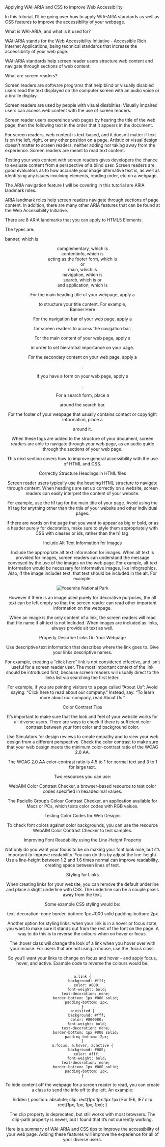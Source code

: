 Applying WAI-ARIA and CSS to improve Web Accessibility

In this tutorial, I’ll be going over how to apply WIA-ARIA standards as well as CSS features to improve the accessibility of your webpage. 

What is WAI-ARIA, and what is it used for?

WAI-ARIA stands for the Web Accessibility Initiative - Accessible Rich Internet Applications, being technical standards that increase the accessibility of your web page. 

WAI-ARIA standards help screen reader users structure web content and navigate through sections of web content. 

What are screen readers?

Screen readers are software programs that help blind or visually disabled users read the text displayed on the computer screen with an audio voice or a braille display. 

Screen readers are used by people with visual disabilties. Visually impaired users can access web content with the use of screen readers. 

Screen reader users expereince web pages by hearing the title of the web page, then the following text in the order that it appears in the document. 

For screen readers, web content is text-based, and it doesn't matter if text is on the left, right, or any other position on a page. Artistic or visual design doesn't matter to screen readers, neither adding nor taking away from the experience. Screen readers are meant to read text content. 

Testing your web content with screen readers gives developers the chance to evaluate content from a perspective of a blind user. Screen readers are good evaluators as to how accurate your image alternative text is, as well as identifying any issues involving elements, reading order, etc on a webpage. 

The ARIA navigation feature I will be covering in this tutorial are ARIA landmark roles. 

ARIA landmark roles help screen readers navigate through sections of page content. In addition, there are many other ARIA features that can be found at the Web Accessibility Initiative. 

There are 8 ARIA landmarks that you can apply to HTML5 Elements.

The types are:

banner, which is <header>
complementary, which is <aside>
contentinfo, which is <div> acting as the footer
form, which is <form> or <div>
main, which is <main>
navigation, which is <nav>
search, which is <form> or <div>
and application, which is <div>

For the main heading title of your webpage, apply a <div role="banner"> to structure your title content.
For example, <div role="banner"> Banner Here </div>

For the navigation bar of your web page, apply a <div role="navigation"> for screen readers to access the navigation bar. 

For the main content of your web page, apply a <div role="main"> in order to set hierarchal importance on your page. 

For the secondary content on your web page, apply a <div role="complementary">.

If you have a form on your web page, apply a <div role="form">. 

For a search form, place a <div role="search"> around the search bar. 

For the footer of your webpage that usually contains contact or copyright information, place a <div role="contentinfo"> around it.  

When these tags are added to the structure of your document, screen readers are able to navigate through your web page, as an audio guide through the sections of your web page. 


This next section covers how to improve general accessibility with the use of HTML and CSS. 


Correctly Structure Headings in HTML files

Screen reader users typically use the heading HTML structure to navigate through content. When headings are set up correctly on a website, screen readers can easily interpret the content of your website. 

For example, use the h1 tag for the main title of your page. Avoid using the h1 tag for anything other than the title of your website and other individual pages. 

If there are words on the page that you want to appear as big or bold, or as a header purely for decoration, make sure to style them appropriately with CSS with classes or ids, rather than the h1 tag. 


Include Alt Text Information for Images

Include the appropriate alt text information for images. When alt text is provided for images, screen readers can understand the message conveyed by the use of the images on the web page. For example, alt text information would be necessary for informative images, like infographics. Also, if the image includes text, that text should be included in the alt. For example:

<img src="yosemite.gif" alt="Yosemite National Park">


However if there is an image used purely for decorative purposes, the alt text can be left empty so that the screen reader can read other important information on the webpage. 

When an image is the only content of a link, the screen readers will read that file name if alt text is not included. When images are included as links, always provide alt text as well.


Properly Describe Links On Your Webpage

Use descriptive text information that describes where the link goes to. Give your links descriptive names. 

For example, creating a “click here” link is not considered effective, and isn’t useful for a screen reader user. The most important context of the link should be introduced first, because screen readers will usually direct to the links list via searching the first letter. 

For example, if you are pointing visitors to a page called “About Us”:
Avoid saying: “Click here to read about our company.”
Instead, say: “To learn more about our company, read About Us.”


Color Contrast Tips

It’s important to make sure that the look and feel of your website works for all diverse users. There are ways to check if there is sufficient color contrast between your font color and background color.

Use Simulators for design reviews to create empathy and to view your web design from a different perspective. Check the color contrast to make sure that your web design meets the minimum color-contrast ratio of the WCAG 2.0 AA. 

The WCAG 2.0 AA color-contrast ratio is 4.5 to 1 for normal text and 3 to 1 for large text. 

Two resources you can use:

WebAIM Color Contrast Checker, a browser-based resource to test color codes specified in hexadecimal values. 

The Paciello Group’s Colour Contrast Checker, an application available for Macs or PCs, which tests color codes with RGB values. 


Testing Color Codes for Web Designs

To check font colors against color backgrounds, you can use the resource WebAIM Color Contrast Checker to test samples. 


Improving Font Readability using the Line-Height Property

Not only do you want your focus to be on making your font look nice, but it’s important to improve readability. You can do this by adjust the line-height. Use a line-height between 1.2 and 1.6 times normal can improve readability, creating space between lines of text. 


Styling for Links 

When creating links for your website, you can remove the default underline and place a slight underline with CSS. The underline can be a couple pixels away from the text. 

Some example CSS styling would be:

text-decoration: none
border-bottom: 1px #000 solid
padding-bottom: 2px

Another option for styling links: when your link is in a hover or focus state, you want to make sure it stands out from the rest of the font on the page. A way to do this is to reverse the colours when on hover or focus. 
 
The :hover class will change the look of a link when you hover over with your mouse. For users that are not using a mouse, use the :focus class. 

So you’ll want your links to change on focus and hover - and apply focus, hover, and active. Example code to reverse the colours would be:

<code>
a:link {
	background: #fff;
	color: #000;
	font-weight: bold;
	text-decoration: none; 
	border-bottom: 1px #000 solid; 
	padding-bottom: 2px;
}
a:visited {
	background: #fff;
	color: #800080;
	font-weight: bold;
	text-decoration: none; 
	border-bottom: 1px #000 solid; 
	padding-bottom: 2px;
}
a:focus, a:hover, a:active {
	background: #000;
	color: #fff;
	font-weight: bold;
	text-decoration: none; 
	border-bottom: 1px #000 solid; 
	padding-bottom: 2px;
}
</code>

To hide content off the webpage for a screen reader to read, you can create a class to send the info off to the left. An example:

.hidden {
position: absolute;
clip: rect(1px 1px 1px 1px) For IE6, IE7
clip: rect(1px, 1px, 1px, 1px);
}

The clip property is deprecated, but still works with most browsers. The clip-path property is newer, but I found that it’s not currently working.  

Here is a summary of WAI-ARIA and CSS tips to improve the accessibility of your web page. Adding these features will improve the experience for all of your diverse users. 
